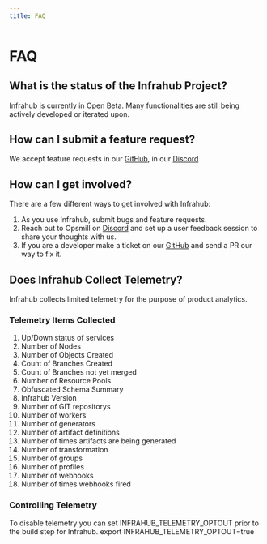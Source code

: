 ```yaml
---
title: FAQ
---
```


# FAQ

## What is the status of the Infrahub Project?

Infrahub is currently in Open Beta. Many functionalities are still being actively developed or iterated upon.

## How can I submit a feature request?

We accept feature requests in our [GitHub](https://github.com/opsmill/infrahub/issues), in our [Discord](https://discord.gg/typQmqXan5)

## How can I get involved?

There are a few different ways to get involved with Infrahub:

1. As you use Infrahub, submit bugs and feature requests.
2. Reach out to Opsmill on [Discord](https://discord.gg/typQmqXan5) and set up a user feedback session to share your thoughts with us.
3. If you are a developer make a ticket on our [GitHub](https://github.com/opsmill/infrahub/issues) and send a PR our way to fix it.

## Does Infrahub Collect Telemetry?

Infrahub collects limited telemetry for the purpose of product analytics.

### Telemetry Items Collected

1. Up/Down status of services
2. Number of Nodes
3. Number of Objects Created
4. Count of Branches Created
5. Count of Branches not yet merged
6. Number of Resource Pools
7. Obfuscated Schema Summary
8. Infrahub Version
9. Number of GIT repositorys
10. Number of workers
11. Number of generators
12. Number of artifact definitions
13. Number of times artifacts are being generated
14. Number of transformation
15. Number of groups
16. Number of profiles
17. Number of webhooks
18. Number of times webhooks fired

### Controlling Telemetry

To disable telemetry you can set INFRAHUB_TELEMETRY_OPTOUT prior to the build step for Infrahub.
    export INFRAHUB_TELEMETRY_OPTOUT=true